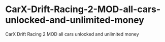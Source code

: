 # CarX-Drift-Racing-2-MOD-all-cars-unlocked-and-unlimited-money
CarX Drift Racing 2 MOD all cars unlocked and unlimited money
